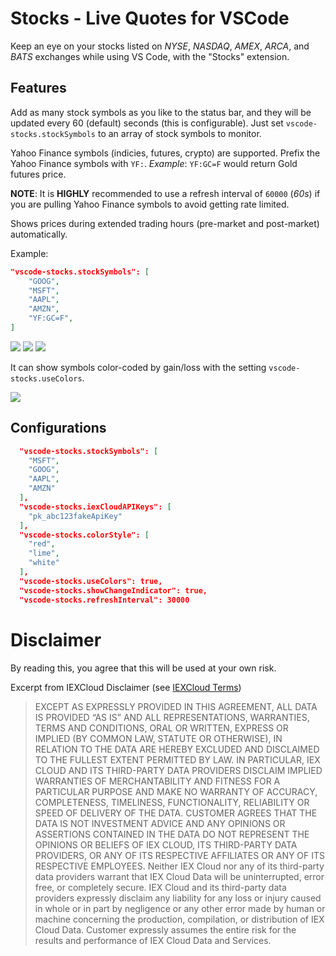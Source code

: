 # Stocks - Live Quotes for VSCode

Keep an eye on your stocks listed on _NYSE_, _NASDAQ_, _AMEX_, _ARCA_, and _BATS_ exchanges while using VS Code, with the "Stocks" extension.

## Features

Add as many stock symbols as you like to the status bar, and they will be updated every 60 (default) seconds (this is configurable). Just set `vscode-stocks.stockSymbols` to an array of stock symbols to monitor.

Yahoo Finance symbols (indicies, futures, crypto) are supported. Prefix the Yahoo Finance symbols with `YF:`. _Example_: `YF:GC=F` would return Gold futures price.

**NOTE**: It is **HIGHLY** recommended to use a refresh interval of `60000` (_60s_) if you are pulling Yahoo Finance symbols to avoid getting rate limited.

Shows prices during extended trading hours (pre-market and post-market) automatically.

Example:

```json
"vscode-stocks.stockSymbols": [
    "GOOG",
    "MSFT",
    "AAPL",
    "AMZN",
    "YF:GC=F",
]
```

<img src="https://user-images.githubusercontent.com/7084995/65375932-66263400-dc68-11e9-9a2e-f8021ed05305.png">

<img src="https://user-images.githubusercontent.com/7084995/65375933-6a525180-dc68-11e9-8304-3819fda494e2.png">

<img src="https://user-images.githubusercontent.com/7084995/65391176-0eed9580-dd34-11e9-8ef5-3474470a1ed4.png">

It can show symbols color-coded by gain/loss with the setting `vscode-stocks.useColors`.

<img src="https://user-images.githubusercontent.com/7084995/65375963-a4235800-dc68-11e9-9414-a2026a990e84.png">

## Configurations

```json
  "vscode-stocks.stockSymbols": [
    "MSFT",
    "GOOG",
    "AAPL",
    "AMZN"
  ],
  "vscode-stocks.iexCloudAPIKeys": [
    "pk_abc123fakeApiKey"
  ],
  "vscode-stocks.colorStyle": [
    "red",
    "lime",
    "white"
  ],
  "vscode-stocks.useColors": true,
  "vscode-stocks.showChangeIndicator": true,
  "vscode-stocks.refreshInterval": 30000
```

# Disclaimer

By reading this, you agree that this will be used at your own risk.

Excerpt from IEXCloud Disclaimer (see [IEXCloud Terms](https://iexcloud.io/terms/))

> EXCEPT AS EXPRESSLY PROVIDED IN THIS AGREEMENT, ALL DATA IS PROVIDED “AS IS” AND ALL REPRESENTATIONS, WARRANTIES, TERMS AND CONDITIONS, ORAL OR WRITTEN, EXPRESS OR IMPLIED (BY COMMON LAW, STATUTE OR OTHERWISE), IN RELATION TO THE DATA ARE HEREBY EXCLUDED AND DISCLAIMED TO THE FULLEST EXTENT PERMITTED BY LAW. IN PARTICULAR, IEX CLOUD AND ITS THIRD-PARTY DATA PROVIDERS DISCLAIM IMPLIED WARRANTIES OF MERCHANTABILITY AND FITNESS FOR A PARTICULAR PURPOSE AND MAKE NO WARRANTY OF ACCURACY, COMPLETENESS, TIMELINESS, FUNCTIONALITY, RELIABILITY OR SPEED OF DELIVERY OF THE DATA. CUSTOMER AGREES THAT THE DATA IS NOT INVESTMENT ADVICE AND ANY OPINIONS OR ASSERTIONS CONTAINED IN THE DATA DO NOT REPRESENT THE OPINIONS OR BELIEFS OF IEX CLOUD, ITS THIRD-PARTY DATA PROVIDERS, OR ANY OF ITS RESPECTIVE AFFILIATES OR ANY OF ITS RESPECTIVE EMPLOYEES. Neither IEX Cloud nor any of its third-party data providers warrant that IEX Cloud Data will be uninterrupted, error free, or completely secure. IEX Cloud and its third-party data providers expressly disclaim any liability for any loss or injury caused in whole or in part by negligence or any other error made by human or machine concerning the production, compilation, or distribution of IEX Cloud Data. Customer expressly assumes the entire risk for the results and performance of IEX Cloud Data and Services.
